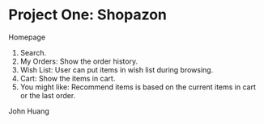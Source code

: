 # Project One: Shopazon

Homepage
1. Search.
2. My Orders: Show the order history.
3. Wish List: User can put items in wish list during browsing.
4. Cart: Show the items in cart.
5. You might like: Recommend items is based on the current items in cart or the last order.


John Huang
